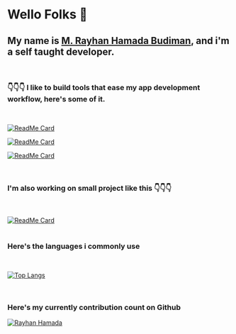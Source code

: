 # Wello Folks 👋

## My name is [M. Rayhan Hamada Budiman](https://rayhanhamada.github.io), and i'm a self taught developer.

<br />

### 👇👇👇 I like to build tools that ease my app development workflow, here's some of it. 
<br />

[![ReadMe Card](https://github-readme-stats.vercel.app/api/pin/?username=rayhanhamada&repo=dotenv-cmd-webpack&show_owner=true&theme=monokai)](https://github.com/rayhanhamada/dotenv-cmd-webpack)

[![ReadMe Card](https://github-readme-stats.vercel.app/api/pin/?username=rayhanhamada&repo=gelarin&show_owner=true&theme=monokai)](https://github.com/rayhanhamada/gelarin)

[![ReadMe Card](https://github-readme-stats.vercel.app/api/pin/?username=rayhanhamada&repo=red-sock&show_owner=true&theme=monokai)](https://github.com/rayhanhamada/red-sock)

<br>

### I'm also working on small project like this 👇👇👇
<br>

[![ReadMe Card](https://github-readme-stats.vercel.app/api/pin/?username=rayhanhamada&repo=moccha_editor&show_owner=true&theme=monokai)](https://github.com/rayhanhamada/gelarin)
<br>
<br>

### Here's the languages i commonly use
<br>

[![Top Langs](https://github-readme-stats.vercel.app/api/top-langs/?username=rayhanhamada&langs_count=8&hide=pascal&layout=compact&theme=monokai&show_icons=true)](https://github.com/anuraghazra/github-readme-stats)

<br>

### Here's my currently contribution count on Github
[![Rayhan Hamada](https://github-readme-stats.vercel.app/api?username=rayhanhamada&theme=monokai&show_owner=true&show_icons=true)](https://github.com/rayhanhamada/github-readme-stats)

<br>